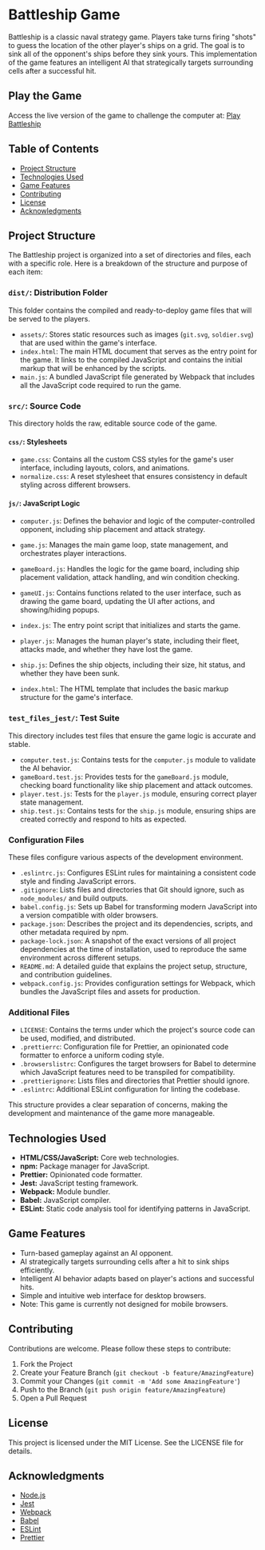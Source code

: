 # Battleship Game

Battleship is a classic naval strategy game. Players take turns firing "shots" to guess the location of the other player's ships on a grid. The goal is to sink all of the opponent's ships before they sink yours. This implementation of the game features an intelligent AI that strategically targets surrounding cells after a successful hit.

## Play the Game

Access the live version of the game to challenge the computer at: [Play Battleship](https://shahir-47.github.io/Battleship/)

## Table of Contents

- [Project Structure](#project-structure)
- [Technologies Used](#technologies-used)
- [Game Features](#game-features)
- [Contributing](#contributing)
- [License](#license)
- [Acknowledgments](#acknowledgments)

## Project Structure

The Battleship project is organized into a set of directories and files, each with a specific role. Here is a breakdown of the structure and purpose of each item:

### `dist/`: Distribution Folder

This folder contains the compiled and ready-to-deploy game files that will be served to the players.

- `assets/`: Stores static resources such as images (`git.svg`, `soldier.svg`) that are used within the game's interface.
- `index.html`: The main HTML document that serves as the entry point for the game. It links to the compiled JavaScript and contains the initial markup that will be enhanced by the scripts.
- `main.js`: A bundled JavaScript file generated by Webpack that includes all the JavaScript code required to run the game.

### `src/`: Source Code

This directory holds the raw, editable source code of the game.

#### `css/`: Stylesheets

- `game.css`: Contains all the custom CSS styles for the game's user interface, including layouts, colors, and animations.
- `normalize.css`: A reset stylesheet that ensures consistency in default styling across different browsers.

#### `js/`: JavaScript Logic

- `computer.js`: Defines the behavior and logic of the computer-controlled opponent, including ship placement and attack strategy.
- `game.js`: Manages the main game loop, state management, and orchestrates player interactions.
- `gameBoard.js`: Handles the logic for the game board, including ship placement validation, attack handling, and win condition checking.
- `gameUI.js`: Contains functions related to the user interface, such as drawing the game board, updating the UI after actions, and showing/hiding popups.
- `index.js`: The entry point script that initializes and starts the game.
- `player.js`: Manages the human player's state, including their fleet, attacks made, and whether they have lost the game.
- `ship.js`: Defines the ship objects, including their size, hit status, and whether they have been sunk.

- `index.html`: The HTML template that includes the basic markup structure for the game's interface.

### `test_files_jest/`: Test Suite

This directory includes test files that ensure the game logic is accurate and stable.

- `computer.test.js`: Contains tests for the `computer.js` module to validate the AI behavior.
- `gameBoard.test.js`: Provides tests for the `gameBoard.js` module, checking board functionality like ship placement and attack outcomes.
- `player.test.js`: Tests for the `player.js` module, ensuring correct player state management.
- `ship.test.js`: Contains tests for the `ship.js` module, ensuring ships are created correctly and respond to hits as expected.

### Configuration Files

These files configure various aspects of the development environment.

- `.eslintrc.js`: Configures ESLint rules for maintaining a consistent code style and finding JavaScript errors.
- `.gitignore`: Lists files and directories that Git should ignore, such as `node_modules/` and build outputs.
- `babel.config.js`: Sets up Babel for transforming modern JavaScript into a version compatible with older browsers.
- `package.json`: Describes the project and its dependencies, scripts, and other metadata required by npm.
- `package-lock.json`: A snapshot of the exact versions of all project dependencies at the time of installation, used to reproduce the same environment across different setups.
- `README.md`: A detailed guide that explains the project setup, structure, and contribution guidelines.
- `webpack.config.js`: Provides configuration settings for Webpack, which bundles the JavaScript files and assets for production.

### Additional Files

- `LICENSE`: Contains the terms under which the project's source code can be used, modified, and distributed.
- `.prettierrc`: Configuration file for Prettier, an opinionated code formatter to enforce a uniform coding style.
- `.browserslistrc`: Configures the target browsers for Babel to determine which JavaScript features need to be transpiled for compatibility.
- `.prettierignore`: Lists files and directories that Prettier should ignore.
- `.eslintrc`: Additional ESLint configuration for linting the codebase.

This structure provides a clear separation of concerns, making the development and maintenance of the game more manageable.

## Technologies Used

- **HTML/CSS/JavaScript:** Core web technologies.
- **npm:** Package manager for JavaScript.
- **Prettier:** Opinionated code formatter.
- **Jest:** JavaScript testing framework.
- **Webpack:** Module bundler.
- **Babel:** JavaScript compiler.
- **ESLint:** Static code analysis tool for identifying patterns in JavaScript.

## Game Features

- Turn-based gameplay against an AI opponent.
- AI strategically targets surrounding cells after a hit to sink ships efficiently.
- Intelligent AI behavior adapts based on player's actions and successful hits.
- Simple and intuitive web interface for desktop browsers.
- Note: This game is currently not designed for mobile browsers.

## Contributing

Contributions are welcome. Please follow these steps to contribute:

1. Fork the Project
2. Create your Feature Branch (`git checkout -b feature/AmazingFeature`)
3. Commit your Changes (`git commit -m 'Add some AmazingFeature'`)
4. Push to the Branch (`git push origin feature/AmazingFeature`)
5. Open a Pull Request

## License

This project is licensed under the MIT License. See the LICENSE file for details.

## Acknowledgments

- [Node.js](https://nodejs.org/)
- [Jest](https://jestjs.io/)
- [Webpack](https://webpack.js.org/)
- [Babel](https://babeljs.io/)
- [ESLint](https://eslint.org/)
- [Prettier](https://prettier.io/)

